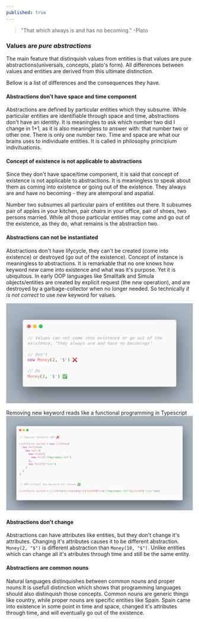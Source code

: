 ```yaml
---
published: true
---
```


> "That which always is and has no becoming." -Plato

### Values are _pure abstractions_
The main feature that distinquish values from entities is that values are pure abstractions(universals, concepts, plato's form). All differences between values and entities are derived from this ultimate distinction. 

Bellow is a list of differences and the consequences they have.

#### Abstractions don't have space and time component
Abstractions are defined by particular entities which they subsume. While particular entities are identifiable through space and time, abstractions don't have an identity. It is meaningles to ask which number two did I change in 1+1, as it is also meaningless to answer with: that number two or other one. There is only one number two. Time and space are what our brains uses to individuate entities. It is called in philosophy principium indivituationis.

#### Concept of existence is not applicable to abstractions
Since they don't have space/time component, it is said that concept of existence is not applicable to abstractions. It is meaningless to speak about them as coming into existence or going out of the existence. They always are and have no becoming - they are atemporal and aspatial.

Number two subsumes all particular pairs of entitites out there. It subsumes pair of apples in your kitchen, pair chairs in your office, pair of shoes, two persons married. While all those particular entities may come and go out of the existence, as they do, what remains is the abstraction two.

#### Abstractions can not be instantiated
Abstractions don't have lifycycle, they can't be created (come into existence) or destroyed (go out of the existence). Concept of instance is meaningless to abstractions. It is remarkable that no one knows how keyword _new_ came into existence and what was it's purpose. Yet it is ubiquitous. In early OOP languages like Smalltalk and Simula objects/entities are created by explicit request (the _new_ operation), and are destroyed by a garbage-collector when no longer needed. So technically _it is not correct_ to use _new_ keyword for values.


![Abstractions/Values can not be instantiated](https://raw.githubusercontent.com/aleksandar-b/blog/gh-pages/_posts/carbon%20(3).png)

Removing new keyword reads like a functional programming in Typescript
![Abstractions/OOP without new](https://raw.githubusercontent.com/aleksandar-b/blog/gh-pages/_posts/carbon%20(4).png)


#### Abstractions don't change
Abstractions can have attributes like entities, but they don't change it's attributes. Changing it's attributes causes it to be different abstraction. `Money(2, "$")` is different abstraction than `Money(10, "$")`. Unlike entities which can change all it's atributes through time and still be the same entity.


#### Abstractions are common nouns
Natural languages distinquishes between common nouns and proper nouns.It is usefull distinction which shows that programming languages should also distinquish those concepts.
Common nouns are generic things like country, while proper nouns are specific entities like Spain. Spain came into existence in some point in time and space, changed it's attributes through time, and will eventually go out of the existence.
